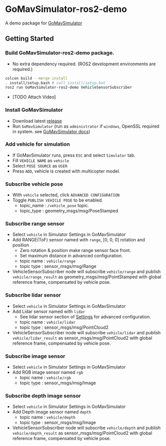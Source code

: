 # GoMavSimulator-ros2-demo
A demo package for [GoMavSimulator](https://github.com/timetravelCat/GoMavSimulator)

## Getting Started
### Build GoMavSimulator-ros2-demo package. 
- No extra dependency required. (ROS2 development environments are required.)
```bash
colcon build --merge-install
. install/setup.bash # call install/setup.bat 
ros2 run GoMavSimulator-ros2-demo VehicleSensorSubscriber
```

- [TODO Attach Video]

### Install GoMavSimulator
- Download latest [release](https://github.com/timetravelCat/GoMavSimulator/releases)
- Run `GoMavSimulator` (run as `administrator` if `windows`, OpenSSL required in system. see [GoMavSimulator docs](https://github.com/timetravelCat/GoMavSimulator/blob/main/docs/GettingStarted.md))

### Add vehicle for simulation
- If GoMavSimulator runs, press `ESC` and select `Simulator` tab.
- Fill `VEHICLE NAME` as `vehicle`
- Select `POSE SOURCE` as `USER`
- Press `ADD`, vehicle is created with multicopter model.

### Subscribe vehicle pose 
- With `vehicle` selected, click `ADVANCED CONFIGURATION`
- Toggle `PUBLISH VEHICLE POSE` to be enabled. 
    - topic_name : `/vehicle_pose` topic.
    - topic_type : geometry_msgs/msg/PoseStamped

### Subscribe range sensor
- Select `vehicle` in Simulator Settings in GoMavSimulator
- Add RANGE(ToF) sensor named with `range`, [0, 0, 0] rotation and position
    - Zero rotation & position make range sensor face front.
    - Set maximum distance in advanced configuration.
    - topic name : `vehicle/range`
    - topic type : sensor_msgs/msg/Range 
- VehicleSensorSubscriber node will subscribe `vehicle/range` and publish `vehicle/range_result` as geometry_msgs/msg/PointStamped with global reference frame, compensated by vehicle pose. 

### Subscribe lidar sensor
- Select `vehicle` in Simulator Settings in GoMavSimulator
- Add Lidar sensor named with `lidar`
    - See lidar sensor section of  [Settings](!https://github.com/timetravelCat/GoMavSimulator/blob/main/docs/Settings.md) for advanced configuration.
    - topic name : `vehicle/lidar`
    - topic type : sensor_msgs/msg/PointCloud2
- VehicleSensorSubscriber node will subscribe `vehicle/lidar` and publish `vehicle/lidar_result` as sensor_msgs/msg/PointCloud2 with global reference frame, compensated by vehicle pose. 

### Subscribe image sensor
- Select `vehicle` in Simulator Settings in GoMavSimulator
- Add RGB image sensor named `rgb`
    - topic name : `vehicle/rgb`
    - topic type : sensor_msgs/msg/Image 

### Subscribe depth image sensor
- Select `vehicle` in Simulator Settings in GoMavSimulator
- Add Depth image sensor named `depth`
    - topic name : `vehicle/depth`
    - topic type : sensor_msgs/msg/Image 
- VehicleSensorSubscriber node will subscribe `vehicle/depth` and publish `vehicle/depth_result` as sensor_msgs/msg/PointCloud2 with global reference frame, compensated by vehicle pose. 